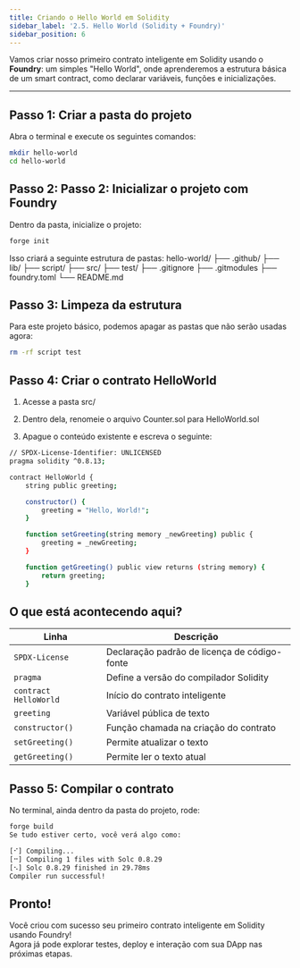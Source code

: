 ```yaml
---
title: Criando o Hello World em Solidity
sidebar_label: '2.5. Hello World (Solidity + Foundry)'
sidebar_position: 6
---
```


Vamos criar nosso primeiro contrato inteligente em Solidity usando o **Foundry**: um simples "Hello World", onde aprenderemos a estrutura básica de um smart contract, como declarar variáveis, funções e inicializações.

---

## Passo 1: Criar a pasta do projeto

Abra o terminal e execute os seguintes comandos:

```bash
mkdir hello-world
cd hello-world
```
## Passo 2: Passo 2: Inicializar o projeto com Foundry
Dentro da pasta, inicialize o projeto:

```bash
forge init
```
Isso criará a seguinte estrutura de pastas:
hello-world/
├── .github/
├── lib/
├── script/
├── src/
├── test/
├── .gitignore
├── .gitmodules
├── foundry.toml
└── README.md

## Passo 3: Limpeza da estrutura
Para este projeto básico, podemos apagar as pastas que não serão usadas agora:

```bash
rm -rf script test
```
## Passo 4: Criar o contrato HelloWorld
1. Acesse a pasta src/

2. Dentro dela, renomeie o arquivo Counter.sol para HelloWorld.sol

3. Apague o conteúdo existente e escreva o seguinte:

```bash
// SPDX-License-Identifier: UNLICENSED
pragma solidity ^0.8.13;

contract HelloWorld {
    string public greeting;

    constructor() {
        greeting = "Hello, World!";
    }

    function setGreeting(string memory _newGreeting) public {
        greeting = _newGreeting;
    }

    function getGreeting() public view returns (string memory) {
        return greeting;
    }
```
## O que está acontecendo aqui?
| Linha                 | Descrição                                    |
| --------------------- | -------------------------------------------- |
| `SPDX-License`        | Declaração padrão de licença de código-fonte |
| `pragma`              | Define a versão do compilador Solidity       |
| `contract HelloWorld` | Início do contrato inteligente               |
| `greeting`            | Variável pública de texto                    |
| `constructor()`       | Função chamada na criação do contrato        |
| `setGreeting()`       | Permite atualizar o texto                    |
| `getGreeting()`       | Permite ler o texto atual                    |

## Passo 5: Compilar o contrato
No terminal, ainda dentro da pasta do projeto, rode:

```bash
forge build
Se tudo estiver certo, você verá algo como:
```

```bash
[⠊] Compiling...
[⠒] Compiling 1 files with Solc 0.8.29
[⠢] Solc 0.8.29 finished in 29.78ms
Compiler run successful!
```


## Pronto!
Você criou com sucesso seu primeiro contrato inteligente em Solidity usando Foundry!<br/>
Agora já pode explorar testes, deploy e interação com sua DApp nas próximas etapas.